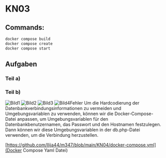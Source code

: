 # KN03

## Commands:

```dockerfile
docker compose build
docker compose create
docker compose start
 ``` 

## Aufgaben
### Teil a)


### Teil b)
![Bild1](https://github.com/Ilija44/m347/assets/113606362/57ae13bd-d9aa-4955-9fd2-30fac1656fa4)
![Bild2](https://github.com/Ilija44/m347/assets/113606362/9bc713a0-91d3-4376-8826-b5203b24169e)
![Bild3](https://github.com/Ilija44/m347/assets/113606362/85ff07bd-1620-447e-a6d2-39df02f90a01)
![Bild4Fehler](https://github.com/Ilija44/m347/assets/113606362/188c6be1-00c1-4ed8-a552-69c5ecf4ea03)
Um die Hardcodierung der Datenbankverbindungsinformationen zu vermeiden und Umgebungsvariablen zu verwenden, können wir die Docker-Compose-Datei anpassen, um Umgebungsvariablen für den Datenbankbenutzernamen, das Passwort und den Hostnamen festzulegen. Dann können wir diese Umgebungsvariablen in der db.php-Datei verwenden, um die Verbindung herzustellen.

[https://github.com/Ilija44/m347/blob/main/KN04/docker-compose.yml](Docker Compose Yaml Datei)











  
  




